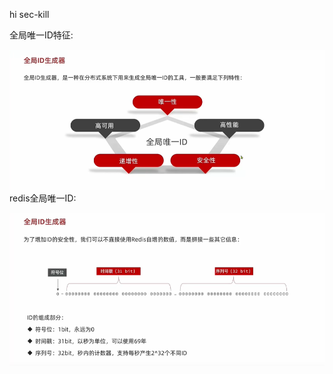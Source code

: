 hi sec-kill

全局唯一ID特征:

![avatar](00.global-id-features.jpg)
redis全局唯一ID:

![avatar](01.redis-global-id.jpg)
